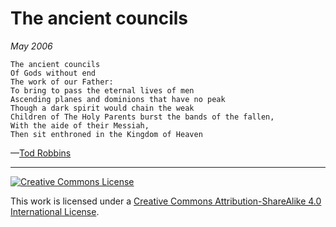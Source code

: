 # The ancient councils
_May 2006_
```
The ancient councils
Of Gods without end
The work of our Father:
To bring to pass the eternal lives of men
Ascending planes and dominions that have no peak
Though a dark spirit would chain the weak
Children of The Holy Parents burst the bands of the fallen,
With the aide of their Messiah,
Then sit enthroned in the Kingdom of Heaven
```
—[Tod Robbins](http://todrobbins.com)

---

<a rel="license" href="http://creativecommons.org/licenses/by-sa/4.0/">
<img alt="Creative Commons License" style="border-width:0" src="https://i.creativecommons.org/l/by-sa/4.0/88x31.png" /></a><br />

This work is licensed under a <a rel="license" href="http://creativecommons.org/licenses/by-sa/4.0/">Creative Commons Attribution-ShareAlike 4.0 International License</a>.